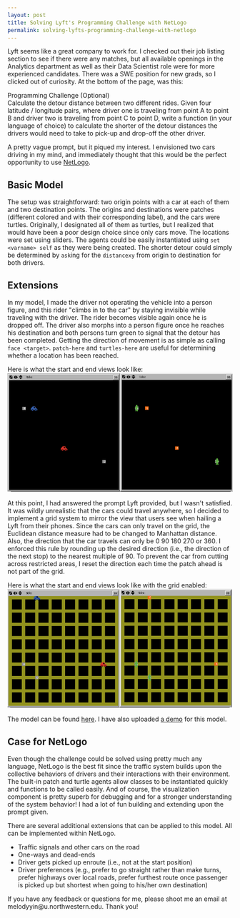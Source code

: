 ```yaml
---
layout: post
title: Solving Lyft's Programming Challenge with NetLogo 
permalink: solving-lyfts-programming-challenge-with-netlogo
---
```


Lyft seems like a great company to work for. I checked out their job listing section to see if there were any matches, but all available openings in the Analytics department as well as their Data Scientist role were for more experienced candidates. There was a SWE position for new grads, so I clicked out of curiosity. At the bottom of the page, was this: 

<p class="message">Programming Challenge (Optional)
	<br>Calculate the detour distance between two different rides. Given four latitude / longitude pairs, where driver one is traveling from point A to point B and driver two is traveling from point C to point D, write a function (in your language of choice) to calculate the shorter of the detour distances the drivers would need to take to pick-up and drop-off the other driver.</br>
</p>

A pretty vague prompt, but it piqued my interest. I envisioned two cars driving in my mind, and immediately thought that this would be the perfect opportunity to use [NetLogo](https://ccl.northwestern.edu/netlogo/).

## Basic Model
The setup was straightforward: two origin points with a car at each of them and two destination points. The origins and destinations were patches (different colored and with their corresponding label), and the cars were turtles. Originally, I designated all of them as turtles, but I realized that would have been a poor design choice since only cars move. The locations were set using sliders. The agents could be easily instantiated using `set <varname> self` as they were being created. The shorter detour could simply be determined by `ask`ing for the `distancexy` from origin to destination for both drivers. 

## Extensions
In my model, I made the driver not operating the vehicle into a person figure, and this rider "climbs in to the car" by staying invisible while traveling with the driver. The rider becomes visible again once he is dropped off. The driver also morphs into a person figure once he reaches his destination and both persons turn green to signal that the detour has been completed. Getting the direction of movement is as simple as calling `face <target>`. `patch-here` and `turtles-here` are useful for determining whether a location has been reached. 

Here is what the start and end views look like: 
![basic](/etc/basic.png)

At this point, I had answered the prompt Lyft provided, but I wasn't satisfied. It was wildly unrealistic that the cars could travel anywhere, so I decided to implement a grid system to mirror the view that users see when hailing a Lyft from their phones. Since the cars can only travel on the grid, the Euclidean distance measure had to be changed to Manhattan distance. Also, the direction that the car travels can only be 0 90 180 270 or 360. I enforced this rule by rounding up the desired direction (i.e., the direction of the next stop) to the nearest multiple of 90. To prevent the car from cutting across restricted areas, I reset the direction each time the patch ahead is not part of the grid. 

Here is what the start and end views look like with the grid enabled: 
![grid](/etc/grid.png)

The model can be found [here](https://github.com/melodyyin/etc/blob/master/lyft.nlogo). I have also uploaded [a demo](https://youtu.be/LEJxTB6SG0g) for this model.

## Case for NetLogo
Even though the challenge could be solved using pretty much any language, NetLogo is the best fit since the traffic system builds upon the collective behaviors of drivers and their interactions with their environment. The built-in patch and turtle agents allow classes to be instantiated quickly and functions to be called easily. And of course, the visualization component is pretty superb for debugging and for a stronger understanding of the system behavior! I had a lot of fun building and extending upon the prompt given. 

There are several additional extensions that can be applied to this model. All can be implemented within NetLogo. 

* Traffic signals and other cars on the road
* One-ways and dead-ends
* Driver gets picked up enroute (i.e., not at the start position)
* Driver preferences (e.g., prefer to go straight rather than make turns, prefer highways over local roads, prefer furthest route once passenger is picked up but shortest when going to his/her own destination)

<p class="message">If you have any feedback or questions for me, please shoot me an email at melodyyin@u.northwestern.edu. Thank you!</p>
